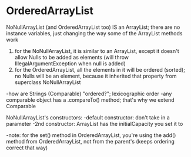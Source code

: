 # OrderedArrayList

NoNullArrayList (and OrderedArrayList too) IS an ArrayList; there are no instance variables, just changing the way some of the ArrayList methods work

1) for the NoNullArrayList, it is similar to an ArrayList, except it doesn't allow Nulls to be added as elements (will throw IllegalArgumentException when null is added)
2) for the OrderedArrayList, all the elements in it will be ordered (sorted); no Nulls will be an element, because it inherited that property from superclass NoNullArrayList

-how are Strings (Comparable) "ordered?"; lexicographic order
-any comparable object has a .compareTo() method; that's why we extend Comparable

NoNullArrayList's constructors:
-default constructor: don't take in a parameter
-2nd constructor: ArrayList has the initialCapacity you set it to

-note: for the set() method in OrderedArrayList, you're using the add() method from OrderedArrayList, not from the parent's (keeps ordering correct that way)
